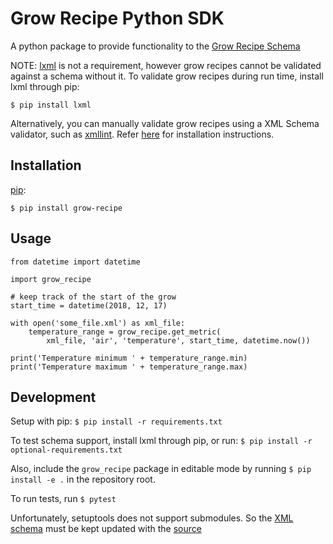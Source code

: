 # Grow Recipe Python SDK

A python package to provide functionality to the [Grow Recipe Schema](https://github.com/njason/grow-recipe-schema)

NOTE: [lxml](https://lxml.de/) is not a requirement, however grow recipes cannot be validated against a schema without it. To validate grow recipes during run time, install lxml through pip:

`$ pip install lxml`

Alternatively, you can manually validate grow recipes using a XML Schema validator, such as [xmllint](http://xmlsoft.org/xmllint.html). Refer [here](https://github.com/njason/grow-recipe-schema#install-xmllint) for installation instructions.

## Installation

[pip](https://pip.pypa.io/en/stable/):

`$ pip install grow-recipe`


## Usage

```
from datetime import datetime

import grow_recipe

# keep track of the start of the grow
start_time = datetime(2018, 12, 17)

with open('some_file.xml') as xml_file:
    temperature_range = grow_recipe.get_metric(
        xml_file, 'air', 'temperature', start_time, datetime.now())

print('Temperature minimum ' + temperature_range.min)
print('Temperature maximum ' + temperature_range.max)
```


## Development

Setup with pip:
`$ pip install -r requirements.txt`

To test schema support, install lxml through pip, or run:
`$ pip install -r optional-requirements.txt`

Also, include the `grow_recipe` package in editable mode by running `$ pip install -e .` in the repository root.

To run tests, run `$ pytest`

Unfortunately, setuptools does not support submodules. So the [XML schema](grow_recipe/grow-recipe.xsd) must be kept updated with the [source](https://github.com/njason/grow-recipe-schema/blob/master/grow-recipe.xsd)
